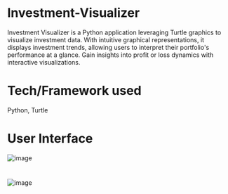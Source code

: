 # Investment-Visualizer
Investment Visualizer is a Python application leveraging Turtle graphics to visualize investment data. With intuitive graphical representations, it displays investment trends, allowing users to interpret their portfolio's performance at a glance. Gain insights into profit or loss dynamics with interactive visualizations.
# Tech/Framework used
Python, Turtle
# User Interface
![image](https://github.com/abubakersaqib/Investment-Visualizer/assets/167126013/6fa53d06-deae-419b-b4d9-76297e6245c8)
# 
![image](https://github.com/abubakersaqib/Investment-Visualizer/assets/167126013/9e36c34a-1da8-40ff-bbfa-275925a10b2a)

